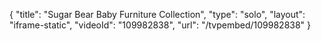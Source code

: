 {
    "title": "Sugar Bear Baby Furniture Collection",
    "type": "solo",
    "layout": "iframe-static",
    "videoId": "109982838",
    "url": "\/tvpembed\/109982838"
}